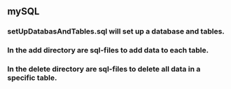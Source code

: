 ## mySQL
### setUpDatabasAndTables.sql will set up a database and tables.
### In the add directory are sql-files to add data to each table.
### In the delete directory are sql-files to delete all data in a specific table.